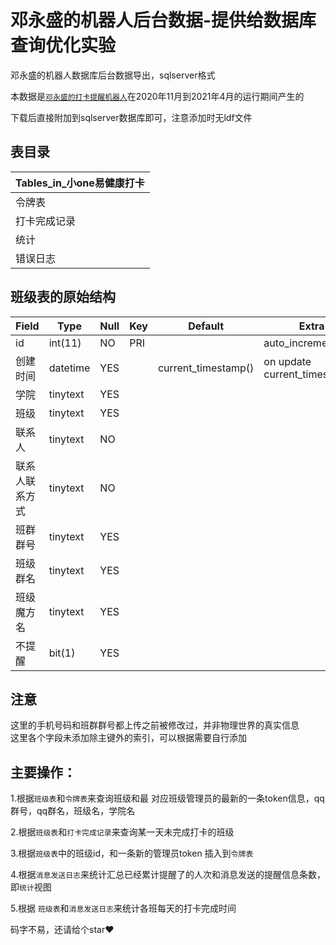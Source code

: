 # 邓永盛的机器人后台数据-提供给数据库查询优化实验  
邓永盛的机器人数据库后台数据导出，sqlserver格式  
  
本数据是[`邓永盛的打卡提醒机器人`](https://github.com/ShengTheGreat/shengs_bot)在2020年11月到2021年4月的运行期间产生的  
  
下载后直接附加到sqlserver数据库即可，注意添加时无ldf文件  

## 表目录  

| Tables_in_小one易健康打卡|
| --------|
| 令牌表|
| 打卡完成记录|
| 统计|
| 错误日志|

## 班级表的原始结构

| Field          | Type     | Null | Key | Default             | Extra                         |
| ---------------|----------|------|-----|---------------------|-------------------------------|
| id             | int(11)  | NO   | PRI | <null>              | auto_increment                |
| 创建时间       | datetime | YES  |     | current_timestamp() | on update current_timestamp() |
| 学院           | tinytext | YES  |     | <null>              |                               |
| 班级           | tinytext | YES  |     | <null>              |                               |
| 联系人         | tinytext | NO   |     | <null>              |                               |
| 联系人联系方式 | tinytext | NO   |     | <null>              |                               |
| 班群群号       | tinytext | YES  |     | <null>              |                               |
| 班级群名       | tinytext | YES  |     | <null>              |                               |
| 班级魔方名     | tinytext | YES  |     | <null>              |                               |
| 不提醒         | bit(1)   | YES  |     | <null>              |                               |



## 注意
这里的手机号码和班群群号都上传之前被修改过，并非物理世界的真实信息  
这里各个字段未添加除主键外的索引，可以根据需要自行添加


## 主要操作：
1.根据`班级表`和`令牌表`来查询班级和最 对应班级管理员的最新的一条token信息，qq群号，qq群名，班级名，学院名  
  
2.根据`班级表`和`打卡完成记录`来查询某一天未完成打卡的班级  
  
3.根据`班级表`中的班级id，和一条新的管理员token 插入到`令牌表`  
  
4.根据`消息发送日志`来统计汇总已经累计提醒了的人次和消息发送的提醒信息条数，即`统计`视图  
  
5.根据 `班级表`和`消息发送日志`来统计各班每天的打卡完成时间  
  
  
码字不易，还请给个star:heart:
